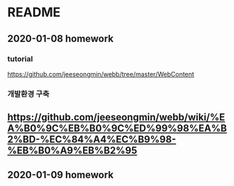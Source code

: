 # README
## 2020-01-08 homework
### tutorial
https://github.com/jeeseongmin/webb/tree/master/WebContent
### 개발환경 구축
https://github.com/jeeseongmin/webb/wiki/%EA%B0%9C%EB%B0%9C%ED%99%98%EA%B2%BD-%EC%84%A4%EC%B9%98-%EB%B0%A9%EB%B2%95
----------------------------------
## 2020-01-09 homework
